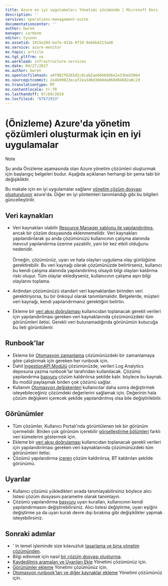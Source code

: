 ```yaml
---
title: Azure en iyi uygulamaları Yönetimi çözümünde | Microsoft Docs
description: ''
services: operations-management-suite
documentationcenter: ''
author: bwren
manager: carmonm
editor: tysonn
ms.assetid: 1915e204-ba7e-431b-9718-9eb6b4213ad8
ms.service: azure-monitor
ms.topic: article
ms.tgt_pltfrm: na
ms.workload: infrastructure-services
ms.date: 04/27/2017
ms.author: bwren
ms.openlocfilehash: a4f982f6265d1c8cab2ae666b9d6e2e33beb5064
ms.sourcegitcommit: 2e4b99023ecaf2ea3d6d3604da068d04682a8c2d
ms.translationtype: MT
ms.contentlocale: tr-TR
ms.lasthandoff: 07/09/2019
ms.locfileid: "67672933"
---
```

# <a name="best-practices-for-creating-management-solutions-in-azure-preview"></a>(Önizleme) Azure'da yönetim çözümleri oluşturmak için en iyi uygulamalar
> [!NOTE]
> Şu anda Önizleme aşamasında olan Azure yönetim çözümleri oluşturmak için başlangıç belgeleri budur. Aşağıda açıklanan herhangi bir şema tabi bir değişikliktir.  

Bu makale için en iyi uygulamalar sağlanır [yönetim çözüm dosyası oluşturuluyor](solutions-solution-file.md) azure'da.  Diğer en iyi yöntemleri tanımlandığı gibi bu bilgileri güncelleştirilir.

## <a name="data-sources"></a>Veri kaynakları
- Veri kaynakları olabilir [Resource Manager şablonu ile yapılandırılmış](../../azure-monitor/platform/template-workspace-configuration.md), ancak bir çözüm dosyasında eklenmemelidir.  Veri kaynakları yapılandırılarak şu anda çözümünüzü kullanıcının çalışma alanında mevcut yapılandırma üzerine yazabilir, yani bir kez etkili olduğunu nedenidir.<br><br>Örneğin, çözümünüz, uyarı ve hata olayları uygulama olay günlüğüne gerektirebilir.  Bu veri kaynağı olarak çözümünüzde belirtirseniz, kullanıcı bu kendi çalışma alanında yapılandırılmış olsaydı bilgi olayları kaldırma riski oluşur.  Tüm olaylar eklediyseniz, kullanıcının çalışma aşırı bilgi olaylarını toplama.

- Ardından çözümünüzü standart veri kaynaklardan birinden veri gerektiriyorsa, bu bir önkoşul olarak tanımlamalıdır.  Belgelerde, müşteri veri kaynağı, kendi yapılandırmanız gerektiğini belirtin.  
- Ekleme bir [veri akışı doğrulaması](../../azure-monitor/platform/view-designer-tiles.md) kullanıcıdan toplanacak gerekli verileri için yapılandırılması gereken veri kaynaklarında çözümünüzdeki tüm görünümleri iletisi.  Gerekli veri bulunamadığında görünümün kutucuğa bu ileti görüntülenir.


## <a name="runbooks"></a>Runbook'lar
- Ekleme bir [Otomasyon zamanlama](../../automation/automation-schedules.md) çözümünüzdeki bir zamanlamaya göre çalıştırmak için gereken her runbook için.
- Dahil [IngestionAPI Modülü](https://www.powershellgallery.com/packages/OMSIngestionAPI/1.5) çözümünüzde, verileri Log Analytics deposuna yazma runbook'lar tarafından kullanılacak.  Çözümü yapılandırma [başvuru](solutions-solution-file.md#solution-resource) çözüm kaldırılırsa şekilde kalır. böylece bu kaynak.  Bu modül paylaşmak birden çok çözümü sağlar.
- Kullanım [Otomasyon değişkenleri](../../automation/automation-schedules.md) kullanıcılar daha sonra değiştirmek isteyebileceğiniz çözümdeki değerlerini sağlamak için.  Değerinin hala çözüm değişkeni içerecek şekilde yapılandırılmış olsa bile değiştirilebilir.

## <a name="views"></a>Görünümler
- Tüm çözümler, Kullanıcı Portalı'nda görüntülenen tek bir görünüm içermelidir.  Birden çok görünüm içerebilir [görselleştirme bölümleri](../../azure-monitor/platform/view-designer-parts.md) farklı veri kümelerini göstermek için.
- Ekleme bir [veri akışı doğrulaması](../../azure-monitor/platform/view-designer-tiles.md) kullanıcıdan toplanacak gerekli verileri için yapılandırılması gereken veri kaynaklarında çözümünüzdeki tüm görünümleri iletisi.
- Çözümü yapılandırma [içeren](solutions-solution-file.md#solution-resource) çözüm kaldırılırsa, BT kaldırılan şekilde görünümü.

## <a name="alerts"></a>Uyarılar
- Kullanıcı çözümü yükledikleri sırada tanımlayabilirsiniz böylece alıcı listesi çözüm dosyasını parametre olarak tanımlayın.
- Çözümü yapılandırma [başvuru](solutions-solution-file.md#solution-resource) uyarı kuralları, kullanıcının kendi yapılandırmasını değiştirebilirsiniz.  Alıcı listesi değiştirme, uyarı eşiğini değiştirme ya da uyarı kuralı devre dışı bırakma gibi değişiklikler yapmak isteyebilirsiniz. 


## <a name="next-steps"></a>Sonraki adımlar
* ' In temel işleminde size kılavuzluk [tasarlama ve bina yönetim çözümünden](solutions-creating.md).
* Bilgi edinmek için nasıl [bir çözüm dosyası oluşturma](solutions-solution-file.md).
* [Kaydedilmiş aramaları ve Uyarıları Ekle](solutions-resources-searches-alerts.md) Yönetimi çözümünüz için.
* [Görünümler ekleme](solutions-resources-views.md) Yönetimi çözümünüz için.
* [Otomasyon runbook'ları ve diğer kaynaklar ekleme](solutions-resources-automation.md) Yönetimi çözümünüz için.

